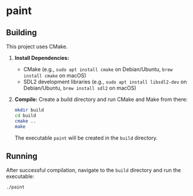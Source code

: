 # paint

## Building

This project uses CMake.

1.  **Install Dependencies:**
    *   CMake (e.g., `sudo apt install cmake` on Debian/Ubuntu, `brew install cmake` on macOS)
    *   SDL2 development libraries (e.g., `sudo apt install libsdl2-dev` on Debian/Ubuntu, `brew install sdl2` on macOS)

2.  **Compile:**
    Create a build directory and run CMake and Make from there:
    ```bash
    mkdir build
    cd build
    cmake ..
    make
    ```
    The executable `paint` will be created in the `build` directory.

## Running

After successful compilation, navigate to the `build` directory and run the executable:
```bash
./paint
```